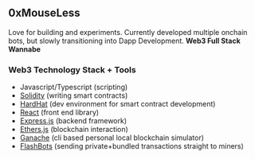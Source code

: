 ## 0xMouseLess

Love for building and experiments. Currently developed multiple onchain bots, but slowly transitioning into Dapp Development. **Web3 Full Stack Wannabe**

### Web3 Technology Stack + Tools
- Javascript/Typescript (scripting)
- [Solidity](https://docs.soliditylang.org/en/v0.8.13/) (writing smart contracts)
- [HardHat](https://hardhat.org/getting-started/) (dev environment for smart contract development)
- [React](https://reactjs.org/docs/getting-started.html) (front end library)
- [Express.js](https://expressjs.com/) (backend framework)
- [Ethers.js](https://docs.ethers.io/v5/) (blockchain interaction)
- [Ganache](https://github.com/trufflesuite/ganache-cli-archive) (cli based personal local blockchain simulator)
- [FlashBots](https://docs.flashbots.net/) (sending private+bundled transactions straight to miners)


<!--
**0xMouseLess/0xMouseLess** is a ✨ _special_ ✨ repository because its `README.md` (this file) appears on your GitHub profile.

Here are some ideas to get you started:

- 🔭 I’m currently working on ...
- 🌱 I’m currently learning ...
- 👯 I’m looking to collaborate on ...
- 🤔 I’m looking for help with ...
- 💬 Ask me about ...
- 📫 How to reach me: ...
- 😄 Pronouns: ...
- ⚡ Fun fact: ...
-->
